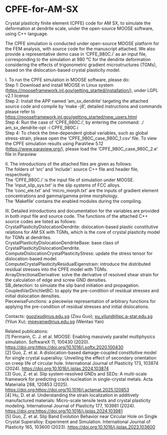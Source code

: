 CPFE-for-AM-SX
=====

Crystal plasticity finite element (CPFE) code for AM SX, to simulate the deformation at dendrite scale, under the open-source MOOSE software, using C++ language.  

The CPFE simulation is conducted under open-source MOOSE platform for the FEM analysis, with source code for the manuscript attached. We also provide a representative demo case in ‘CPFE_980C.i’ as an input file, corresponding to the simulation at 980 °C for the dendrite deformation considering the effects of trigonometric gradient microstructures (TGMs), based on the dislocation-based crystal plasticity model.

I. To run the CPFE simulation in MOOSE software, please do:  
Step 1: Download and install MOOSE in Linux system (https://mooseframework.inl.gov/getting_started/installation/), under LGPL v2.1 license  
Step 2: Install the APP named ‘am_sx_dendrite’ targeting the attached source code and compile by ‘make -j8’, detailed  instructions and commands please refer to https://mooseframework.inl.gov/getting_started/new_users.html  
Step 4: Run the case of ‘CPFE_980C.i’, by entering the command: ./ am_sx_dendrite-opt -i CPFE_980C.i  
Step 4: To check the time-dependent global variables, such as global stress-strain, please open the ‘CPFE_980C_case_980C_1.csv’ file. To view the CPFE simulation results using ParaView 5.12 (https://www.paraview.org/), please load the ‘CPFE_980C_case_980C_2.e’ file in Paraview  

II. The introductions of the attached files are given as follows:  
The folders of ‘src’ and ‘include’: source C++ file and header file, respectively.  
The ‘CPFE_980C.i’ is the input file of simulation under MOOSE.  
The ‘input_slip_sys.txt’ is the slip systems of FCC alloys.  
The ‘conc_ele.txt’ and ‘micro_morph.txt’ are the inputs of gradient element concentrations and gamma/gamma prime morphology.  
The ‘Makefile’ contains the enabled modules during the compiling.  

III. Detailed introductions and documentation for the variables are provided in both input file and source code. The functions of the attached C++ source codes are listed as follows:  
CrystalPlasticityDislocationDendrite: dislocation-based plastic constitutive relations for AM SX with TGMs, which is the core of crystal plasticity model for TGMs at dendrites.  
CrystalPlasticityDislocationDendriteBase: base class of CrystalPlasticityDislocationDendrite.  
ComputeDislocationCrystalPlasticityStress: update the stress tensor for dislocation-based model.  
ComputeCrystalPlasticityResidualEigenstrain: introduce the distributed residual stresses into the CPFE model with TGMs.  
ArrayDirectionalDerivative: solve the derivative of resolved shear strain for the calculation of edge and screw GND densities.  
SB_detection: to simulate the slip band initiation and propagation.  
CoupledVarDirichletBC: to apply the pre-condition of residual stresses and initial dislocation densities.  
PiecewiseFunctions: a piecewise representation of arbitrary functions for applying the pre-condition of residual stresses and initial dislocations.  

Contacts: guozixu@nus.edu.sg (Zixu Guo); xu_yilun@ihpc.a-star.edu.sg (Yilun Xu); mpeyanw@nus.edu.sg (Wentao Yan)

Related publications:  
[1] Permann, C. J. et al. MOOSE: Enabling massively parallel multiphysics simulation. SoftwareX 11, 100430 (2020). https://doi.org:https://doi.org/10.1016/j.softx.2020.100430  
[2] Guo, Z. et al. A dislocation-based damage-coupled constitutive model for single crystal superalloy: Unveiling the effect of secondary orientation on creep life of circular hole. International Journal of Plasticity 173, 103874 (2024). https://doi.org:10.1016/j.ijplas.2024.103874  
[3] Guo, Z. et al. Slip system-resolved GNDs and SEDs: A multi-scale framework for predicting crack nucleation in single-crystal metals. Acta Materialia 288, 120853 (2025). https://doi.org:https://doi.org/10.1016/j.actamat.2025.120853  
[4] Hu, D. et al. Understanding the strain localization in additively manufactured materials: Micro-scale tensile tests and crystal plasticity modeling. International Journal of Plasticity 177, 103981 (2024). https://doi.org:https://doi.org/10.1016/j.ijplas.2024.103981  
[5] Guo, Z. et al. Slip Band Evolution Behavior near Circular Hole on Single Crystal Superalloy: Experiment and Simulation. International Journal of Plasticity 165, 103600 (2023). https://doi.org:10.1016/j.ijplas.2023.103600  
